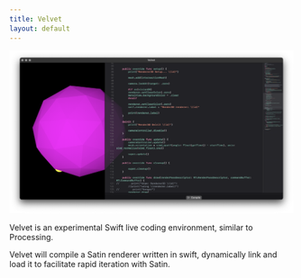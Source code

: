 ```yaml
---
title: Velvet
layout: default
---
```


![Velvet 1](./images/Velvet-1.png)


Velvet is an experimental Swift live coding environment, similar to Processing.

Velvet will compile a Satin renderer written in swift, dynamically link and load it to facilitate rapid iteration with Satin.






